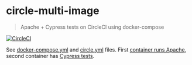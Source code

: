 # circle-multi-image

> Apache + Cypress tests on CircleCI using docker-compose

[![CircleCI](https://circleci.com/gh/bahmutov/circle-multi-image.svg?style=svg)](https://circleci.com/gh/bahmutov/circle-multi-image)

See [docker-compose.yml](docker-compose.yml) and [circle.yml](circle.yml) files.
First [container runs Apache](webapp/Dockerfile), second container has [Cypress tests](e2e/Dockerfile).
